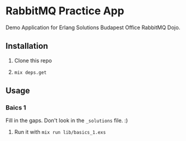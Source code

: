 # RabbitMQ Practice App

Demo Application for Erlang Solutions Budapest Office RabbitMQ Dojo.

## Installation

1. Clone this repo

2. `mix deps.get` 

## Usage 

### Baics 1

Fill in the gaps. Don't look in the `_solutions` file. :)

1. Run it with `mix run lib/basics_1.exs`
